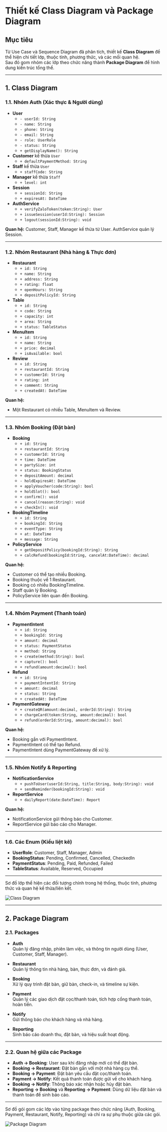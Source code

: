 # Thiết kế Class Diagram và Package Diagram

## Mục tiêu

Từ Use Case và Sequence Diagram đã phân tích, thiết kế **Class Diagram** để thể hiện chi tiết lớp, thuộc tính, phương thức, và các mối quan hệ.  
Sau đó gom nhóm các lớp theo chức năng thành **Package Diagram** để hình dung kiến trúc tổng thể.

---

## 1. Class Diagram

### 1.1. Nhóm Auth (Xác thực & Người dùng)

- **User**
  - `- userId: String`
  - `- name: String`
  - `- phone: String`
  - `- email: String`
  - `- role: UserRole`
  - `- status: String`
  - `+ getDisplayName(): String`
- **Customer** kế thừa `User`
  - `+ defaultPaymentMethod: String`
- **Staff** kế thừa `User`
  - `+ staffCode: String`
- **Manager** kế thừa `Staff`
  - `+ level: int`
- **Session**
  - `+ sessionId: String`
  - `+ expiresAt: DateTime`
- **AuthService**
  - `+ verifyZaloToken(token:String): User`
  - `+ issueSession(userId:String): Session`
  - `+ logout(sessionId:String): void`

**Quan hệ:** Customer, Staff, Manager kế thừa từ User. AuthService quản lý Session.

---

### 1.2. Nhóm Restaurant (Nhà hàng & Thực đơn)

- **Restaurant**
  - `+ id: String`
  - `+ name: String`
  - `+ address: String`
  - `+ rating: float`
  - `+ openHours: String`
  - `+ depositPolicyId: String`
- **Table**
  - `+ id: String`
  - `+ code: String`
  - `+ capacity: int`
  - `+ area: String`
  - `+ status: TableStatus`
- **MenuItem**
  - `+ id: String`
  - `+ name: String`
  - `+ price: decimal`
  - `+ isAvailable: bool`
- **Review**
  - `+ id: String`
  - `+ restaurantId: String`
  - `+ customerId: String`
  - `+ rating: int`
  - `+ comment: String`
  - `+ createdAt: DateTime`

**Quan hệ:**

- Một Restaurant có nhiều Table, MenuItem và Review.

---

### 1.3. Nhóm Booking (Đặt bàn)

- **Booking**
  - `+ id: String`
  - `+ restaurantId: String`
  - `+ customerId: String`
  - `+ time: DateTime`
  - `+ partySize: int`
  - `+ status: BookingStatus`
  - `+ depositAmount: decimal`
  - `- holdExpiresAt: DateTime`
  - `+ applyVoucher(code:String): bool`
  - `+ holdSlot(): bool`
  - `+ confirm(): void`
  - `+ cancel(reason:String): void`
  - `+ checkIn(): void`
- **BookingTimeline**
  - `+ id: String`
  - `+ bookingId: String`
  - `+ eventType: String`
  - `+ at: DateTime`
  - `+ message: String`
- **PolicyService**
  - `+ getDepositPolicy(bookingId:String): String`
  - `+ calcRefund(bookingId:String, cancelAt:DateTime): decimal`

**Quan hệ:**

- Customer có thể tạo nhiều Booking.
- Booking thuộc về 1 Restaurant.
- Booking có nhiều BookingTimeline.
- Staff quản lý Booking.
- PolicyService liên quan đến Booking.

---

### 1.4. Nhóm Payment (Thanh toán)

- **PaymentIntent**
  - `+ id: String`
  - `+ bookingId: String`
  - `+ amount: decimal`
  - `+ status: PaymentStatus`
  - `+ method: String`
  - `+ create(method:String): bool`
  - `+ capture(): bool`
  - `+ refund(amount:decimal): bool`
- **Refund**
  - `+ id: String`
  - `+ paymentIntentId: String`
  - `+ amount: decimal`
  - `+ status: String`
  - `+ createdAt: DateTime`
- **PaymentGateway**
  - `+ createQR(amount:decimal, orderId:String): String`
  - `+ chargeCard(token:String, amount:decimal): bool`
  - `+ refund(orderId:String, amount:decimal): bool`

**Quan hệ:**

- Booking gắn với PaymentIntent.
- PaymentIntent có thể tạo Refund.
- PaymentIntent dùng PaymentGateway để xử lý.

---

### 1.5. Nhóm Notify & Reporting

- **NotificationService**
  - `+ pushToUser(userId:String, title:String, body:String): void`
  - `+ sendReminder(bookingId:String): void`
- **ReportService**
  - `+ dailyReport(date:DateTime): Report`

**Quan hệ:**

- NotificationService gửi thông báo cho Customer.
- ReportService gửi báo cáo cho Manager.

---

### 1.6. Các Enum (Kiểu liệt kê)

- **UserRole**: Customer, Staff, Manager, Admin
- **BookingStatus**: Pending, Confirmed, Cancelled, CheckedIn
- **PaymentStatus**: Pending, Paid, Refunded, Failed
- **TableStatus**: Available, Reserved, Occupied

---

Sơ đồ lớp thể hiện các đối tượng chính trong hệ thống, thuộc tính, phương thức và quan hệ kế thừa/liên kết.

![Class Diagram](Class-diagram.png)

---

## 2. Package Diagram

### 2.1. Packages

- **Auth**  
  Quản lý đăng nhập, phiên làm việc, và thông tin người dùng (User, Customer, Staff, Manager).

- **Restaurant**  
  Quản lý thông tin nhà hàng, bàn, thực đơn, và đánh giá.

- **Booking**  
  Xử lý quy trình đặt bàn, giữ bàn, check-in, và timeline sự kiện.

- **Payment**  
  Quản lý các giao dịch đặt cọc/thanh toán, tích hợp cổng thanh toán, hoàn tiền.

- **Notify**  
  Gửi thông báo cho khách hàng và nhà hàng.

- **Reporting**  
  Sinh báo cáo doanh thu, đặt bàn, và hiệu suất hoạt động.

---

### 2.2. Quan hệ giữa các Package

- **Auth → Booking**: User sau khi đăng nhập mới có thể đặt bàn.
- **Booking → Restaurant**: Đặt bàn gắn với một nhà hàng cụ thể.
- **Booking → Payment**: Đặt bàn yêu cầu đặt cọc/thanh toán.
- **Payment → Notify**: Kết quả thanh toán được gửi về cho khách hàng.
- **Booking → Notify**: Thông báo xác nhận hoặc hủy đặt bàn.
- **Reporting → Booking** và **Reporting → Payment**: Dùng dữ liệu đặt bàn và thanh toán để sinh báo cáo.

---

Sơ đồ gói gom các lớp vào từng package theo chức năng (Auth, Booking, Payment, Restaurant, Notify, Reporting) và chỉ ra sự phụ thuộc giữa các gói.

![Package Diagram](Package-diagram.png)
